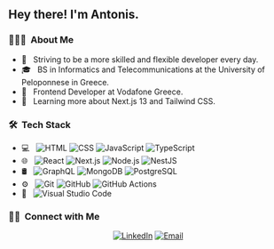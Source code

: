 <h2> Hey there! I'm Antonis.</h2>

<h3> 👨🏻‍💻 &nbsp;About Me </h3>

- 🤔 &nbsp; Striving to be a more skilled and flexible developer every day.
- 🎓 &nbsp; BS in Informatics and Telecommunications at the University of Peloponnese in Greece.
- 💼 &nbsp; Frontend Developer at Vodafone Greece.
- 🌱 &nbsp; Learning more about Next.js 13 and Tailwind CSS.

<h3> 🛠 &nbsp;Tech Stack</h3>

- 💻 &nbsp;
  ![HTML](https://img.shields.io/badge/-HTML-333333?style=flat&logo=HTML5)
  ![CSS](https://img.shields.io/badge/-CSS-333333?style=flat&logo=CSS3&logoColor=1572B6)
  ![JavaScript](https://img.shields.io/badge/-JavaScript-333333?style=flat&logo=javascript)
  ![TypeScript](https://img.shields.io/badge/-TypeScript-333333?style=flat&logo=typescript)
- 🌐 &nbsp;
  ![React](https://img.shields.io/badge/-React-333333?style=flat&logo=react)
  ![Next.js](https://img.shields.io/badge/-Next-333333?style=flat&logo=next.js)
  ![Node.js](https://img.shields.io/badge/-Node-333333?style=flat&logo=node.js)
  ![NestJS](https://img.shields.io/badge/-NestJS-333333?style=flat&logo=nestjs)
- 🛢 &nbsp;
  ![GraphQL](https://img.shields.io/badge/-GraphQL-333333?style=flat&logo=graphql)
  ![MongoDB](https://img.shields.io/badge/-MongoDB-333333?style=flat&logo=mongodb)
  ![PostgreSQL](https://img.shields.io/badge/-PostgreSQL-333333?style=flat&logo=postgresql)
- ⚙️ &nbsp;
  ![Git](https://img.shields.io/badge/-Git-333333?style=flat&logo=git)
  ![GitHub](https://img.shields.io/badge/-GitHub-333333?style=flat&logo=github)
  ![GitHub Actions](https://img.shields.io/badge/-GitHub%20Actions-333333?style=flat&logo=githubactions)
- 🔧 &nbsp;
  ![Visual Studio Code](https://img.shields.io/badge/-Visual%20Studio%20Code-333333?style=flat&logo=visual-studio-code&logoColor=007ACC)

<h3> 🤝🏻 &nbsp;Connect with Me </h3>

<p align="center">
<a href="https://www.linkedin.com/in/antonisangelis/"><img alt="LinkedIn" src="https://img.shields.io/badge/LinkedIn-Antonis%20Angelis-blue?style=flat-square&logo=linkedin"></a>
<a href="mailto:agelisadonis@gmail.com"><img alt="Email" src="https://img.shields.io/badge/Email-agelisadonis@gmail.com-blue?style=flat-square&logo=gmail"></a>
</p>
